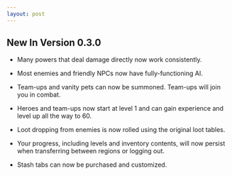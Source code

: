 ```yaml
---
layout: post
---
```


## New In Version 0.3.0

* Many powers that deal damage directly now work consistently.

* Most enemies and friendly NPCs now have fully-functioning AI.

* Team-ups and vanity pets can now be summoned. Team-ups will join you in combat.

* Heroes and team-ups now start at level 1 and can gain experience and level up all the way to 60.

* Loot dropping from enemies is now rolled using the original loot tables.

* Your progress, including levels and inventory contents, will now persist when transferring between regions or logging out.

* Stash tabs can now be purchased and customized.
